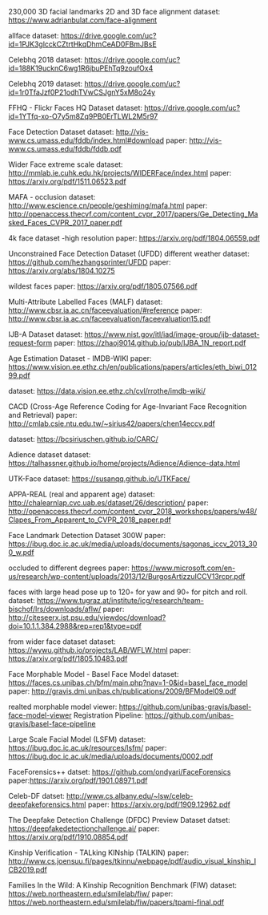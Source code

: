 230,000 3D facial landmarks 2D and 3D face alignment
dataset: https://www.adrianbulat.com/face-alignment  

allface
dataset: https://drive.google.com/uc?id=1PJK3glcckCZtrtHkqDhmCeAD0FBmJBsE

Celebhq 2018
dataset: https://drive.google.com/uc?id=188K19ucknC6wg1R6jbuPEhTq9zoufOx4

Celebhq 2019
dataset: https://drive.google.com/uc?id=1r0TfaJzf0P21odhTVwCSJgnY5xM8o24y

FFHQ - Flickr Faces HQ Dataset
dataset: https://drive.google.com/uc?id=1YTfq-xo-O7y5m8Zq9PB0ErTLWL2M5r97

Face Detection Dataset
dataset: http://vis-www.cs.umass.edu/fddb/index.html#download
paper: http://vis-www.cs.umass.edu/fddb/fddb.pdf

Wider Face extreme scale
dataset: http://mmlab.ie.cuhk.edu.hk/projects/WIDERFace/index.html
paper: https://arxiv.org/pdf/1511.06523.pdf

MAFA - occlusion
dataset: http://www.escience.cn/people/geshiming/mafa.html
paper: http://openaccess.thecvf.com/content_cvpr_2017/papers/Ge_Detecting_Masked_Faces_CVPR_2017_paper.pdf

4k face dataset -high resolution
paper: https://arxiv.org/pdf/1804.06559.pdf

Unconstrained Face Detection Dataset (UFDD)
different weather
dataset: https://github.com/hezhangsprinter/UFDD
paper: https://arxiv.org/abs/1804.10275

wildest faces
paper: https://arxiv.org/pdf/1805.07566.pdf

Multi-Attribute Labelled Faces (MALF)
dataset: http://www.cbsr.ia.ac.cn/faceevaluation/#reference
paper: http://www.cbsr.ia.ac.cn/faceevaluation/faceevaluation15.pdf

IJB-A Dataset
dataset: https://www.nist.gov/itl/iad/image-group/ijb-dataset-request-form
paper: https://zhaoj9014.github.io/pub/IJBA_1N_report.pdf

Age Estimation Dataset - IMDB-WIKI
paper: https://www.vision.ee.ethz.ch/en/publications/papers/articles/eth_biwi_01299.pdf

dataset: https://data.vision.ee.ethz.ch/cvl/rrothe/imdb-wiki/

CACD (Cross-Age Reference Coding for Age-Invariant Face Recognition and Retrieval)
paper: http://cmlab.csie.ntu.edu.tw/~sirius42/papers/chen14eccv.pdf

dataset: https://bcsiriuschen.github.io/CARC/

Adience dataset
dataset: https://talhassner.github.io/home/projects/Adience/Adience-data.html

UTK-Face
dataset: https://susanqq.github.io/UTKFace/

APPA-REAL (real and apparent age)
dataset: http://chalearnlap.cvc.uab.es/dataset/26/description/
paper: http://openaccess.thecvf.com/content_cvpr_2018_workshops/papers/w48/Clapes_From_Apparent_to_CVPR_2018_paper.pdf

Face Landmark Detection Dataset 300W
paper: https://ibug.doc.ic.ac.uk/media/uploads/documents/sagonas_iccv_2013_300_w.pdf

occluded to different degrees
paper: https://www.microsoft.com/en-us/research/wp-content/uploads/2013/12/BurgosArtizzuICCV13rcpr.pdf

faces with large head pose up to 120◦ for yaw and 90◦ for pitch and roll.
dataset: https://www.tugraz.at/institute/icg/research/team-bischof/lrs/downloads/aflw/
paper: http://citeseerx.ist.psu.edu/viewdoc/download?doi=10.1.1.384.2988&rep=rep1&type=pdf

from wider face dataset
dataset: https://wywu.github.io/projects/LAB/WFLW.html
paper: https://arxiv.org/pdf/1805.10483.pdf


Face Morphable Model - Basel Face Model
dataset: https://faces.cs.unibas.ch/bfm/main.php?nav=1-0&id=basel_face_model
paper: http://gravis.dmi.unibas.ch/publications/2009/BFModel09.pdf

realted
morphable model viewer: https://github.com/unibas-gravis/basel-face-model-viewer
Registration Pipeline: https://github.com/unibas-gravis/basel-face-pipeline

Large Scale Facial Model (LSFM)
dataset: https://ibug.doc.ic.ac.uk/resources/lsfm/
paper: https://ibug.doc.ic.ac.uk/media/uploads/documents/0002.pdf

FaceForensics++
datset: https://github.com/ondyari/FaceForensics
paper:https://arxiv.org/pdf/1901.08971.pdf

Celeb-DF
datset: http://www.cs.albany.edu/~lsw/celeb-deepfakeforensics.html
paper: https://arxiv.org/pdf/1909.12962.pdf

The Deepfake Detection Challenge (DFDC) Preview Dataset
datset: https://deepfakedetectionchallenge.ai/
paper: https://arxiv.org/pdf/1910.08854.pdf


Kinship Verification - TALking KINship (TALKIN)
paper: http://www.cs.joensuu.fi/pages/tkinnu/webpage/pdf/audio_visual_kinship_ICB2019.pdf

Families In the Wild: A Kinship Recognition Benchmark (FIW)
dataset: https://web.northeastern.edu/smilelab/fiw/
paper: https://web.northeastern.edu/smilelab/fiw/papers/tpami-final.pdf
